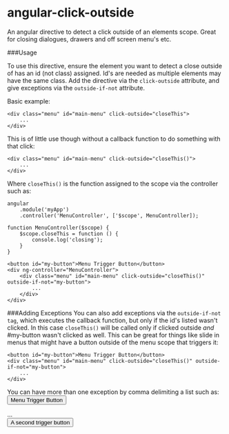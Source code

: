 angular-click-outside
=====================

An angular directive to detect a click outside of an elements scope. Great for closing dialogues, drawers and off screen menu's etc.

###Usage

To use this directive, ensure the element you want to detect a close outside of has an id (not class) assigned. Id's are needed as multiple elements may have the same class. Add the directive via the `click-outside` attribute, and give exceptions via the `outside-if-not` attribute.

Basic example:
    
    <div class="menu" id="main-menu" click-outside="closeThis">
        ...
    </div>
    
This is of little use though without a callback function to do something with that click:
	
    <div class="menu" id="main-menu" click-outside="closeThis()">
        ...
    </div>
	
Where `closeThis()` is the function assigned to the scope via the controller such as:

    angular
        .module('myApp')
        .controller('MenuController', ['$scope', MenuController]);
        
    function MenuController($scope) {
        $scope.closeThis = function () {
            console.log('closing');
        }
    }
    
    <button id="my-button">Menu Trigger Button</button>
    <div ng-controller="MenuController">
        <div class="menu" id="main-menu" click-outside="closeThis()" outside-if-not="my-button">
            ...
        </div>
    </div>

###Adding Exceptions
You can also add exceptions via the `outside-if-not tag`, which executes the callback function, but only if the id's listed wasn't clicked. In this case `closeThis()` will be called only if clicked outside _and_ #my-button wasn't clicked as well. This can be great for things like slide in menus that might have a button outside of the menu scope that triggers it:
    
    <button id="my-button">Menu Trigger Button</button>
    <div class="menu" id="main-menu" click-outside="closeThis()" outside-if-not="my-button">
        ...
    </div>
	
You can have more than one exception by comma delimiting a list such as:
	<button id="my-button">Menu Trigger Button</button>
    <div class="menu" id="main-menu" click-outside="closeThis()" outside-if-not="my-button, another-button">
        ...
    </div>
	<button id="another-button">A second trigger button</button>

